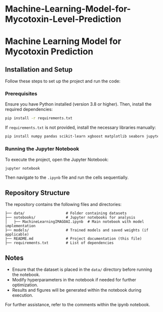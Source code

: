 # Machine-Learning-Model-for-Mycotoxin-Level-Prediction
# Machine Learning Model for Mycotoxin Prediction

## Installation and Setup
Follow these steps to set up the project and run the code:

### Prerequisites
Ensure you have Python installed (version 3.8 or higher). Then, install the required dependencies:

```bash
pip install -r requirements.txt
```

If `requirements.txt` is not provided, install the necessary libraries manually:

```bash
pip install numpy pandas scikit-learn xgboost matplotlib seaborn jupyter
```

### Running the Jupyter Notebook
To execute the project, open the Jupyter Notebook:

```bash
jupyter notebook
```

Then navigate to the `.ipynb` file and run the cells sequentially.

## Repository Structure
The repository contains the following files and directories:

```
├── data/                   # Folder containing datasets
├── notebooks/              # Jupyter notebooks for analysis
│   ├── MachineLearningIMAGOAI.ipynb  # Main notebook with model implementation
├── models/                 # Trained models and saved weights (if applicable)
├── README.md               # Project documentation (this file)
├── requirements.txt        # List of dependencies
```

## Notes
- Ensure that the dataset is placed in the `data/` directory before running the notebook.
- Modify hyperparameters in the notebook if needed for further optimization.
- Results and figures will be generated within the notebook during execution.

For further assistance, refer to the comments within the ipynb notebook.


